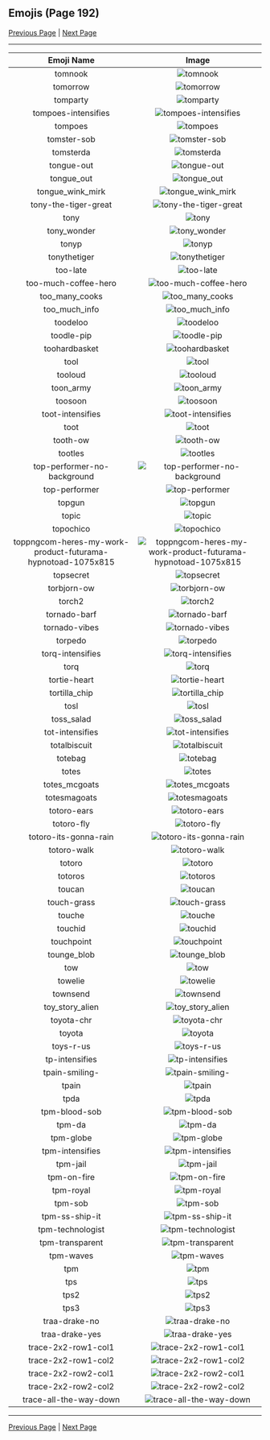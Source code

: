 
## Emojis (Page 192)

[Previous Page](/docs/hc/page-t-0191.md)
  | [Next Page](/docs/hc/page-t-0193.md)

<hr />

|Emoji Name|Image|
| :-: | :-: |
|tomnook| ![tomnook](/emojis/hc/tomnook.png)|
|tomorrow| ![tomorrow](/emojis/hc/tomorrow.png)|
|tomparty| ![tomparty](/emojis/hc/tomparty.gif)|
|tompoes-intensifies| ![tompoes-intensifies](/emojis/hc/tompoes-intensifies.gif)|
|tompoes| ![tompoes](/emojis/hc/tompoes.jpg)|
|tomster-sob| ![tomster-sob](/emojis/hc/tomster-sob.png)|
|tomsterda| ![tomsterda](/emojis/hc/tomsterda.png)|
|tongue-out| ![tongue-out](/emojis/hc/tongue-out.gif)|
|tongue_out| ![tongue_out](/emojis/hc/tongue_out.gif)|
|tongue_wink_mirk| ![tongue_wink_mirk](/emojis/hc/tongue_wink_mirk.png)|
|tony-the-tiger-great| ![tony-the-tiger-great](/emojis/hc/tony-the-tiger-great.png)|
|tony| ![tony](/emojis/hc/tony.jpg)|
|tony_wonder| ![tony_wonder](/emojis/hc/tony_wonder.png)|
|tonyp| ![tonyp](/emojis/hc/tonyp.jpg)|
|tonythetiger| ![tonythetiger](/emojis/hc/tonythetiger.png)|
|too-late| ![too-late](/emojis/hc/too-late.png)|
|too-much-coffee-hero| ![too-much-coffee-hero](/emojis/hc/too-much-coffee-hero.jpg)|
|too_many_cooks| ![too_many_cooks](/emojis/hc/too_many_cooks.png)|
|too_much_info| ![too_much_info](/emojis/hc/too_much_info.gif)|
|toodeloo| ![toodeloo](/emojis/hc/toodeloo.png)|
|toodle-pip| ![toodle-pip](/emojis/hc/toodle-pip.jpg)|
|toohardbasket| ![toohardbasket](/emojis/hc/toohardbasket.jpg)|
|tool| ![tool](/emojis/hc/tool.png)|
|tooloud| ![tooloud](/emojis/hc/tooloud.png)|
|toon_army| ![toon_army](/emojis/hc/toon_army.png)|
|toosoon| ![toosoon](/emojis/hc/toosoon.gif)|
|toot-intensifies| ![toot-intensifies](/emojis/hc/toot-intensifies.gif)|
|toot| ![toot](/emojis/hc/toot.gif)|
|tooth-ow| ![tooth-ow](/emojis/hc/tooth-ow.png)|
|tootles| ![tootles](/emojis/hc/tootles.gif)|
|top-performer-no-background| ![top-performer-no-background](/emojis/hc/top-performer-no-background.png)|
|top-performer| ![top-performer](/emojis/hc/top-performer.jpg)|
|topgun| ![topgun](/emojis/hc/topgun.jpg)|
|topic| ![topic](/emojis/hc/topic.png)|
|topochico| ![topochico](/emojis/hc/topochico.jpg)|
|toppngcom-heres-my-work-product-futurama-hypnotoad-1075x815| ![toppngcom-heres-my-work-product-futurama-hypnotoad-1075x815](/emojis/hc/toppngcom-heres-my-work-product-futurama-hypnotoad-1075x815.png)|
|topsecret| ![topsecret](/emojis/hc/topsecret.png)|
|torbjorn-ow| ![torbjorn-ow](/emojis/hc/torbjorn-ow.png)|
|torch2| ![torch2](/emojis/hc/torch2.png)|
|tornado-barf| ![tornado-barf](/emojis/hc/tornado-barf.png)|
|tornado-vibes| ![tornado-vibes](/emojis/hc/tornado-vibes.gif)|
|torpedo| ![torpedo](/emojis/hc/torpedo.png)|
|torq-intensifies| ![torq-intensifies](/emojis/hc/torq-intensifies.gif)|
|torq| ![torq](/emojis/hc/torq.png)|
|tortie-heart| ![tortie-heart](/emojis/hc/tortie-heart.png)|
|tortilla_chip| ![tortilla_chip](/emojis/hc/tortilla_chip.png)|
|tosl| ![tosl](/emojis/hc/tosl.png)|
|toss_salad| ![toss_salad](/emojis/hc/toss_salad.gif)|
|tot-intensifies| ![tot-intensifies](/emojis/hc/tot-intensifies.gif)|
|totalbiscuit| ![totalbiscuit](/emojis/hc/totalbiscuit.png)|
|totebag| ![totebag](/emojis/hc/totebag.png)|
|totes| ![totes](/emojis/hc/totes.jpg)|
|totes_mcgoats| ![totes_mcgoats](/emojis/hc/totes_mcgoats.jpg)|
|totesmagoats| ![totesmagoats](/emojis/hc/totesmagoats.gif)|
|totoro-ears| ![totoro-ears](/emojis/hc/totoro-ears.gif)|
|totoro-fly| ![totoro-fly](/emojis/hc/totoro-fly.gif)|
|totoro-its-gonna-rain| ![totoro-its-gonna-rain](/emojis/hc/totoro-its-gonna-rain.png)|
|totoro-walk| ![totoro-walk](/emojis/hc/totoro-walk.gif)|
|totoro| ![totoro](/emojis/hc/totoro.gif)|
|totoros| ![totoros](/emojis/hc/totoros.gif)|
|toucan| ![toucan](/emojis/hc/toucan.png)|
|touch-grass| ![touch-grass](/emojis/hc/touch-grass.png)|
|touche| ![touche](/emojis/hc/touche.png)|
|touchid| ![touchid](/emojis/hc/touchid.png)|
|touchpoint| ![touchpoint](/emojis/hc/touchpoint.png)|
|tounge_blob| ![tounge_blob](/emojis/hc/tounge_blob.png)|
|tow| ![tow](/emojis/hc/tow.jpg)|
|towelie| ![towelie](/emojis/hc/towelie.gif)|
|townsend| ![townsend](/emojis/hc/townsend.png)|
|toy_story_alien| ![toy_story_alien](/emojis/hc/toy_story_alien.png)|
|toyota-chr| ![toyota-chr](/emojis/hc/toyota-chr.png)|
|toyota| ![toyota](/emojis/hc/toyota.png)|
|toys-r-us| ![toys-r-us](/emojis/hc/toys-r-us.png)|
|tp-intensifies| ![tp-intensifies](/emojis/hc/tp-intensifies.gif)|
|tpain-smiling-| ![tpain-smiling-](/emojis/hc/tpain-smiling-.png)|
|tpain| ![tpain](/emojis/hc/tpain.png)|
|tpda| ![tpda](/emojis/hc/tpda.png)|
|tpm-blood-sob| ![tpm-blood-sob](/emojis/hc/tpm-blood-sob.png)|
|tpm-da| ![tpm-da](/emojis/hc/tpm-da.png)|
|tpm-globe| ![tpm-globe](/emojis/hc/tpm-globe.gif)|
|tpm-intensifies| ![tpm-intensifies](/emojis/hc/tpm-intensifies.gif)|
|tpm-jail| ![tpm-jail](/emojis/hc/tpm-jail.gif)|
|tpm-on-fire| ![tpm-on-fire](/emojis/hc/tpm-on-fire.gif)|
|tpm-royal| ![tpm-royal](/emojis/hc/tpm-royal.png)|
|tpm-sob| ![tpm-sob](/emojis/hc/tpm-sob.png)|
|tpm-ss-ship-it| ![tpm-ss-ship-it](/emojis/hc/tpm-ss-ship-it.png)|
|tpm-technologist| ![tpm-technologist](/emojis/hc/tpm-technologist.png)|
|tpm-transparent| ![tpm-transparent](/emojis/hc/tpm-transparent.png)|
|tpm-waves| ![tpm-waves](/emojis/hc/tpm-waves.gif)|
|tpm| ![tpm](/emojis/hc/tpm.png)|
|tps| ![tps](/emojis/hc/tps.png)|
|tps2| ![tps2](/emojis/hc/tps2.png)|
|tps3| ![tps3](/emojis/hc/tps3.png)|
|traa-drake-no| ![traa-drake-no](/emojis/hc/traa-drake-no.png)|
|traa-drake-yes| ![traa-drake-yes](/emojis/hc/traa-drake-yes.png)|
|trace-2x2-row1-col1| ![trace-2x2-row1-col1](/emojis/hc/trace-2x2-row1-col1.png)|
|trace-2x2-row1-col2| ![trace-2x2-row1-col2](/emojis/hc/trace-2x2-row1-col2.png)|
|trace-2x2-row2-col1| ![trace-2x2-row2-col1](/emojis/hc/trace-2x2-row2-col1.png)|
|trace-2x2-row2-col2| ![trace-2x2-row2-col2](/emojis/hc/trace-2x2-row2-col2.png)|
|trace-all-the-way-down| ![trace-all-the-way-down](/emojis/hc/trace-all-the-way-down.gif)|

<hr/>

[Previous Page](/docs/hc/page-t-0191.md)
  | [Next Page](/docs/hc/page-t-0193.md)